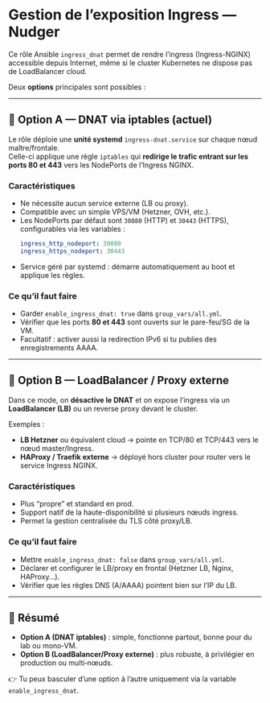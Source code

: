 
# Gestion de l’exposition Ingress — Nudger

Ce rôle Ansible `ingress_dnat` permet de rendre l’ingress (Ingress-NGINX) accessible depuis Internet, 
même si le cluster Kubernetes ne dispose pas de LoadBalancer cloud.

Deux **options** principales sont possibles :

---

## 🔹 Option A — DNAT via iptables (actuel)

Le rôle déploie une **unité systemd** `ingress-dnat.service` sur chaque nœud maître/frontale.  
Celle-ci applique une règle `iptables` qui **redirige le trafic entrant sur les ports 80 et 443** vers les NodePorts de l’Ingress NGINX.

### Caractéristiques
- Ne nécessite aucun service externe (LB ou proxy).
- Compatible avec un simple VPS/VM (Hetzner, OVH, etc.).
- Les NodePorts par défaut sont `30080` (HTTP) et `30443` (HTTPS), configurables via les variables :
  ```yaml
  ingress_http_nodeport: 30080
  ingress_https_nodeport: 30443
  ```
- Service géré par systemd : démarre automatiquement au boot et applique les règles.

### Ce qu’il faut faire
- Garder `enable_ingress_dnat: true` dans `group_vars/all.yml`.
- Vérifier que les ports **80 et 443** sont ouverts sur le pare-feu/SG de la VM.
- Facultatif : activer aussi la redirection IPv6 si tu publies des enregistrements AAAA.

---

## 🔹 Option B — LoadBalancer / Proxy externe

Dans ce mode, on **désactive le DNAT** et on expose l’ingress via un **LoadBalancer (LB)** ou un reverse proxy devant le cluster.

Exemples :
- **LB Hetzner** ou équivalent cloud → pointe en TCP/80 et TCP/443 vers le nœud master/Ingress.
- **HAProxy / Traefik externe** → déployé hors cluster pour router vers le service Ingress NGINX.

### Caractéristiques
- Plus “propre” et standard en prod.
- Support natif de la haute-disponibilité si plusieurs nœuds ingress.
- Permet la gestion centralisée du TLS côté proxy/LB.

### Ce qu’il faut faire
- Mettre `enable_ingress_dnat: false` dans `group_vars/all.yml`.
- Déclarer et configurer le LB/proxy en frontal (Hetzner LB, Nginx, HAProxy…).  
- Vérifier que les règles DNS (A/AAAA) pointent bien sur l’IP du LB.

---

## 🧾 Résumé

- **Option A (DNAT iptables)** : simple, fonctionne partout, bonne pour du lab ou mono‑VM.  
- **Option B (LoadBalancer/Proxy externe)** : plus robuste, à privilégier en production ou multi‑nœuds.

👉 Tu peux basculer d’une option à l’autre uniquement via la variable `enable_ingress_dnat`.


